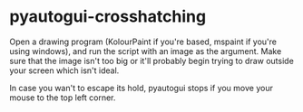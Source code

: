 # pyautogui-crosshatching

Open a drawing program (KolourPaint if you're based, mspaint if you're using windows), and run the script with an image as the argument. Make sure that the image isn't too big or it'll probably begin trying to draw outside your screen which isn't ideal.

In case you wan't to escape its hold, pyautogui stops if you move your mouse to the top left corner.
